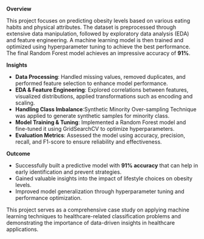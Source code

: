 **Overview** 

This project focuses on predicting obesity levels based on various eating habits and physical attributes. 
The dataset is preprocessed through extensive data manipulation, followed by exploratory data analysis (EDA) and feature engineering.
A machine learning model is then trained and optimized using hyperparameter tuning to achieve the best performance. 
The final Random Forest model achieves an impressive accuracy of **91%**.


**Insights**  

- **Data Processing**: Handled missing values, removed duplicates, and performed feature selection to enhance model performance.
- **EDA & Feature Engineering**: Explored correlations between features, visualized distributions, applied transformations such as encoding and scaling.
- **Handling Class Imbalance**:Synthetic Minority Over-sampling Technique was applied to generate synthetic samples for minority class.
- **Model Training & Tuning**: Implemented a Random Forest model and fine-tuned it using GridSearchCV to optimize hyperparameters.
- **Evaluation Metrics**: Assessed the model using accuracy, precision, recall, and F1-score to ensure reliability and effectiveness.


**Outcome** 

- Successfully built a predictive model with **91% accuracy** that can help in early identification and prevent strategies.
- Gained valuable insights into the impact of lifestyle choices on obesity levels.
- Improved model generalization through hyperparameter tuning and performance optimization.

This project serves as a comprehensive case study on applying machine learning techniques to healthcare-related classification problems and 
demonstrating the importance of data-driven insights in healthcare applications.

